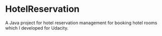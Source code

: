 # HotelReservation
 A Java project for hotel reservation management  for booking hotel rooms which I developed for Udacity.

